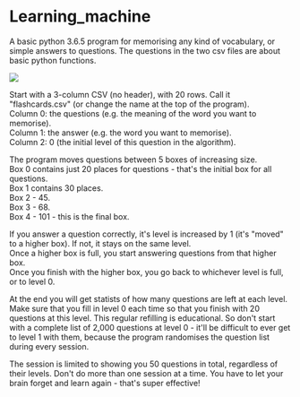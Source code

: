 # Learning_machine

A basic python 3.6.5 program for memorising any kind of vocabulary, or simple answers to questions. The questions in the two csv files are about basic python functions.

<img src="https://myheritagelanguage.com/wp-content/uploads/2017/12/B5_P20a.jpg">

Start with a 3-column CSV (no header), with 20 rows. Call it "flashcards.csv" (or change the name at the top of the program).<br>
Column 0: the questions (e.g. the meaning of the word you want to memorise).<br>
Column 1: the answer (e.g. the word you want to memorise).<br>
Column 2: 0 (the initial level of this question in the algorithm).

The program moves questions between 5 boxes of increasing size.<br>
Box 0 contains just 20 places for questions - that's the initial box for all questions.<br>
Box 1 contains 30 places.<br>
Box 2 - 45.<br>
Box 3 - 68.<br>
Box 4 - 101 - this is the final box.

If you answer a question correctly, it's level is increased by 1 (it's "moved" to a higher box). If not, it stays on the same level.<br>
Once a higher box is full, you start answering questions from that higher box.<br>
Once you finish with the higher box, you go back to whichever level is full, or to level 0.

At the end you will get statists of how many questions are left at each level. Make sure that you fill in level 0 each time so that you finish with 20 questions at this level. This regular refilling is educational. So don't start with a complete list of 2,000 questions at level 0 - it'll be difficult to ever get to level 1 with them, because the program randomises the question list during every session.

The session is limited to showing you 50 questions in total, regardless of their levels. Don't do more than one session at a time. You have to let your brain forget and learn again - that's super effective!
